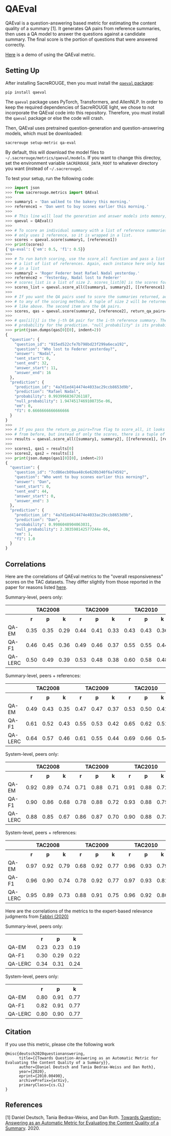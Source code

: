# QAEval
QAEval is a question-answering based metric for estimating the content quality of a summary [1].
It generates QA pairs from reference summaries, then uses a QA model to answer the questions against a candidate summary.
The final score is the portion of questions that were answered correctly.

[Here](https://colab.research.google.com/drive/1IZUZCUQAdCfXAMDDyeF67QFHB72y2svI?usp=sharing) is a demo of using the QAEval metric.

## Setting Up
After installing SacreROUGE, then you must install the [`qaeval` package](https://github.com/danieldeutsch/qaeval):
```
pip install qaeval
```
The `qaeval` package uses PyTorch, Transformers, and AllenNLP.
In order to keep the required dependencies of SacreROUGE light, we chose to not incorporate the QAEval code into this repository.
Therefore, you must install the `qaeval` package or else the code will crash.

Then, QAEval uses pretrained question-generation and question-answering models, which must be downloaded:
```
sacrerouge setup-metric qa-eval
```
By default, this will download the model files to `~/.sacrerouge/metrics/qaeval/models`.
If you want to change this directoy, set the environment variable `SACREROUGE_DATA_ROOT` to whatever directory you want (instead of `~/.sacrerouge`).

To test your setup, run the following code:
```python
>>> import json
>>> from sacrerouge.metrics import QAEval
>>> 
>>> summary1 = 'Dan walked to the bakery this morning.'
>>> reference1 = 'Dan went to buy scones earlier this morning.'
>>> 
>>> # This line will load the generation and answer models into memory, so it may take some time to complete.
>>> qaeval = QAEval()
>>> 
>>> # To score an individual summary with a list of reference summaries. This example
>>> # only uses 1 reference, so it is wrapped in a list.
>>> scores = qaeval.score(summary1, [reference1])
>>> print(scores)
{'qa-eval': {'em': 0.5, 'f1': 0.5}}
>>>
>>> # To run batch scoring, use the score_all function and pass a list of summaries and
>>> # a list of list of references. Again, each instance here only has 1 reference, so it is wrapped
>>> # in a list
>>> summary2 = 'Roger Federer beat Rafael Nadal yesterday.'
>>> reference2 = 'Yesterday, Nadal lost to Federer'
>>> # scores_list is a list of size 2. scores_list[0] is the scores for summary1, and scores_list[1] for summary2
>>> scores_list = qaeval.score_all([summary1, summary2], [[reference1], [reference2]])
>>>
>>> # If you want the QA pairs used to score the summaries returned, add the return_qa_pairs=True argument
>>> # to any of the scoring methods. A tuple of size 2 will be returned. The first item is the scores
>>> # like above. The second item are the QA pairs.
>>> scores, qas = qaeval.score(summary2, [reference2], return_qa_pairs=True)
>>> 
>>> # qas[i][j] is the j-th QA pair for the i-th reference summary. The "probability" is the QA model's
>>> # probability for the prediction. "null_probability" is its probability there is no answer.
>>> print(json.dumps(qas[0][0], indent=2))
{
  "question": {
    "question_id": "915ed522cfe7b798bd23f299a6eca192",
    "question": "Who lost to Federer yesterday?",
    "answer": "Nadal",
    "sent_start": 0,
    "sent_end": 32,
    "answer_start": 11,
    "answer_end": 16
  },
  "prediction": {
    "prediction_id": "4a7d1ed414474e4033ac29ccb8653d9b",
    "prediction": "Rafael Nadal",
    "probability": 0.9939968367261187,
    "null_probability": 1.9474517469108735e-06,
    "em": 0,
    "f1": 0.6666666666666666
  }
}
>>>
>>> # If you pass the return_qa_pairs=True flag to score_all, it looks like this. "results" is parallel to "scores_list"
>>> # from before, but instead of only the scores, there is a tuple of the scores and the QA pairs 
>>> results = qaeval.score_all([summary1, summary2], [[reference1], [reference2]], return_qa_pairs=True)
>>> 
>>> scores1, qas1 = results[0]
>>> scores2, qas2 = results[1]
>>> print(json.dumps(qas1[0][0], indent=2))
{
  "question": {
    "question_id": "7cd86ecb09aa48c6e620b340f6a74592",
    "question": "Who went to buy scones earlier this morning?",
    "answer": "Dan",
    "sent_start": 0,
    "sent_end": 44,
    "answer_start": 0,
    "answer_end": 3
  },
  "prediction": {
    "prediction_id": "4a7d1ed414474e4033ac29ccb8653d9b",
    "prediction": "Dan",
    "probability": 0.9986048904063031,
    "null_probability": 2.303598142577244e-06,
    "em": 1,
    "f1": 1.0
  }
}
```


## Correlations
Here are the correlations of QAEval metrics to the "overall responsiveness" scores on the TAC datasets.
They differ slightly from those reported in the paper for reasons listed [here](https://github.com/danieldeutsch/qaeval).

Summary-level, peers only:
<table>
<tr>
<th></th>
<th colspan="3">TAC2008</th>
<th colspan="3">TAC2009</th>
<th colspan="3">TAC2010</th>
<th colspan="3">TAC2011</th>
</tr>
<tr>
<th></th>
<th>r</th>
<th>p</th>
<th>k</th>
<th>r</th>
<th>p</th>
<th>k</th>
<th>r</th>
<th>p</th>
<th>k</th>
<th>r</th>
<th>p</th>
<th>k</th>
</tr>
<tr>
<td>QA-EM</td>
<td>0.35</td>
<td>0.35</td>
<td>0.29</td>
<td>0.44</td>
<td>0.41</td>
<td>0.33</td>
<td>0.43</td>
<td>0.43</td>
<td>0.36</td>
<td>0.41</td>
<td>0.39</td>
<td>0.32</td>
</tr>
<tr>
<td>QA-F1</td>
<td>0.46</td>
<td>0.45</td>
<td>0.36</td>
<td>0.49</td>
<td>0.46</td>
<td>0.37</td>
<td>0.55</td>
<td>0.55</td>
<td>0.44</td>
<td>0.50</td>
<td>0.46</td>
<td>0.37</td>
</tr>
<tr>
<td>QA-LERC</td>
<td>0.50</td>
<td>0.49</td>
<td>0.39</td>
<td>0.53</td>
<td>0.48</td>
<td>0.38</td>
<td>0.60</td>
<td>0.58</td>
<td>0.48</td>
<td>0.44</td>
<td>0.42</td>
<td>0.34</td>
</tr>
</table>

Summary-level, peers + references:
<table>
<tr>
<th></th>
<th colspan="3">TAC2008</th>
<th colspan="3">TAC2009</th>
<th colspan="3">TAC2010</th>
<th colspan="3">TAC2011</th>
</tr>
<tr>
<th></th>
<th>r</th>
<th>p</th>
<th>k</th>
<th>r</th>
<th>p</th>
<th>k</th>
<th>r</th>
<th>p</th>
<th>k</th>
<th>r</th>
<th>p</th>
<th>k</th>
</tr>
<tr>
<td>QA-EM</td>
<td>0.49</td>
<td>0.43</td>
<td>0.35</td>
<td>0.47</td>
<td>0.47</td>
<td>0.37</td>
<td>0.53</td>
<td>0.50</td>
<td>0.41</td>
<td>0.45</td>
<td>0.42</td>
<td>0.34</td>
</tr>
<tr>
<td>QA-F1</td>
<td>0.61</td>
<td>0.52</td>
<td>0.43</td>
<td>0.55</td>
<td>0.53</td>
<td>0.42</td>
<td>0.65</td>
<td>0.62</td>
<td>0.51</td>
<td>0.56</td>
<td>0.51</td>
<td>0.41</td>
</tr>
<tr>
<td>QA-LERC</td>
<td>0.64</td>
<td>0.57</td>
<td>0.46</td>
<td>0.61</td>
<td>0.55</td>
<td>0.44</td>
<td>0.69</td>
<td>0.66</td>
<td>0.54</td>
<td>0.55</td>
<td>0.50</td>
<td>0.40</td>
</tr>
</table>

System-level, peers only:
<table>
<tr>
<th></th>
<th colspan="3">TAC2008</th>
<th colspan="3">TAC2009</th>
<th colspan="3">TAC2010</th>
<th colspan="3">TAC2011</th>
</tr>
<tr>
<th></th>
<th>r</th>
<th>p</th>
<th>k</th>
<th>r</th>
<th>p</th>
<th>k</th>
<th>r</th>
<th>p</th>
<th>k</th>
<th>r</th>
<th>p</th>
<th>k</th>
</tr>
<tr>
<td>QA-EM</td>
<td>0.92</td>
<td>0.89</td>
<td>0.74</td>
<td>0.71</td>
<td>0.88</td>
<td>0.71</td>
<td>0.91</td>
<td>0.88</td>
<td>0.72</td>
<td>0.90</td>
<td>0.78</td>
<td>0.59</td>
</tr>
<tr>
<td>QA-F1</td>
<td>0.90</td>
<td>0.86</td>
<td>0.68</td>
<td>0.78</td>
<td>0.88</td>
<td>0.72</td>
<td>0.93</td>
<td>0.88</td>
<td>0.75</td>
<td>0.94</td>
<td>0.82</td>
<td>0.64</td>
</tr>
<tr>
<td>QA-LERC</td>
<td>0.88</td>
<td>0.85</td>
<td>0.67</td>
<td>0.86</td>
<td>0.87</td>
<td>0.70</td>
<td>0.90</td>
<td>0.88</td>
<td>0.73</td>
<td>0.88</td>
<td>0.84</td>
<td>0.65</td>
</tr>
</table>

System-level, peers + references:
<table>
<tr>
<th></th>
<th colspan="3">TAC2008</th>
<th colspan="3">TAC2009</th>
<th colspan="3">TAC2010</th>
<th colspan="3">TAC2011</th>
</tr>
<tr>
<th></th>
<th>r</th>
<th>p</th>
<th>k</th>
<th>r</th>
<th>p</th>
<th>k</th>
<th>r</th>
<th>p</th>
<th>k</th>
<th>r</th>
<th>p</th>
<th>k</th>
</tr>
<tr>
<td>QA-EM</td>
<td>0.97</td>
<td>0.92</td>
<td>0.79</td>
<td>0.68</td>
<td>0.92</td>
<td>0.77</td>
<td>0.96</td>
<td>0.93</td>
<td>0.79</td>
<td>0.81</td>
<td>0.81</td>
<td>0.63</td>
</tr>
<tr>
<td>QA-F1</td>
<td>0.96</td>
<td>0.90</td>
<td>0.74</td>
<td>0.78</td>
<td>0.92</td>
<td>0.77</td>
<td>0.97</td>
<td>0.93</td>
<td>0.81</td>
<td>0.89</td>
<td>0.88</td>
<td>0.72</td>
</tr>
<tr>
<td>QA-LERC</td>
<td>0.95</td>
<td>0.89</td>
<td>0.73</td>
<td>0.88</td>
<td>0.91</td>
<td>0.75</td>
<td>0.96</td>
<td>0.92</td>
<td>0.80</td>
<td>0.92</td>
<td>0.90</td>
<td>0.74</td>
</tr>
</table>

Here are the correlations of the metrics to the expert-based relevance judgments from [Fabbri (2020)](https://arxiv.org/abs/2007.12626)

Summary-level, peers only:
<table>
<tr>
<th></th>
<th>r</th>
<th>p</th>
<th>k</th>
</tr>
<tr>
<td>QA-EM</td>
<td>0.23</td>
<td>0.23</td>
<td>0.19</td>
</tr>
<tr>
<td>QA-F1</td>
<td>0.30</td>
<td>0.29</td>
<td>0.22</td>
</tr>
<tr>
<td>QA-LERC</td>
<td>0.34</td>
<td>0.31</td>
<td>0.24</td>
</tr>
</table>

System-level, peers only:
<table>
<tr>
<th></th>
<th>r</th>
<th>p</th>
<th>k</th>
</tr>
<tr>
<td>QA-EM</td>
<td>0.80</td>
<td>0.91</td>
<td>0.77</td>
</tr>
<tr>
<td>QA-F1</td>
<td>0.82</td>
<td>0.91</td>
<td>0.77</td>
</tr>
<tr>
<td>QA-LERC</td>
<td>0.80</td>
<td>0.90</td>
<td>0.77</td>
</tr>
</table>

## Citation
If you use this metric, please cite the following work
```
@misc{deutsch2020questionanswering,
      title={{Towards Question-Answering as an Automatic Metric for Evaluating the Content Quality of a Summary}}, 
      author={Daniel Deutsch and Tania Bedrax-Weiss and Dan Roth},
      year={2020},
      eprint={2010.00490},
      archivePrefix={arXiv},
      primaryClass={cs.CL}
}
```

## References
[1] Daniel Deutsch, Tania Bedrax-Weiss, and Dan Roth. [Towards Question-Answering as an Automatic Metric for Evaluating the Content Quality of a Summary](https://arxiv.org/abs/2010.00490). 2020.

